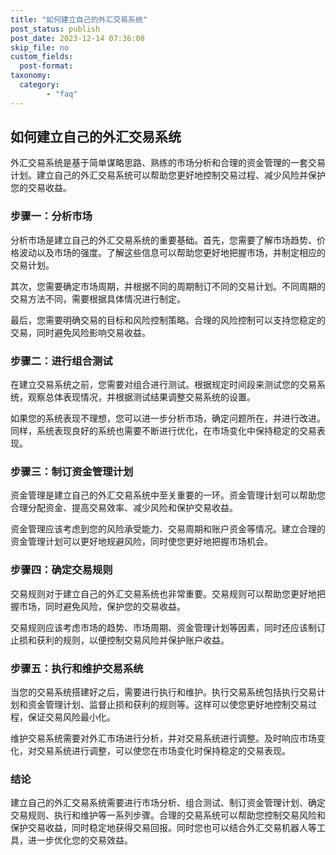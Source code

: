 ```yaml
---
title: "如何建立自己的外汇交易系统"
post_status: publish
post_date: 2023-12-14 07:36:08
skip_file: no
custom_fields: 
  post-format: 
taxonomy:
  category:
        - "faq"
---
```


## 如何建立自己的外汇交易系统

外汇交易系统是基于简单谋略思路、熟练的市场分析和合理的资金管理的一套交易计划。建立自己的外汇交易系统可以帮助您更好地控制交易过程、减少风险并保护您的交易收益。

### 步骤一：分析市场

分析市场是建立自己的外汇交易系统的重要基础。首先，您需要了解市场趋势、价格波动以及市场的强度。了解这些信息可以帮助您更好地把握市场，并制定相应的交易计划。

其次，您需要确定市场周期，并根据不同的周期制订不同的交易计划。不同周期的交易方法不同，需要根据具体情况进行制定。

最后，您需要明确交易的目标和风险控制策略。合理的风险控制可以支持您稳定的交易，同时避免风险影响交易收益。

### 步骤二：进行组合测试

在建立交易系统之前，您需要对组合进行测试。根据规定时间段来测试您的交易系统，观察总体表现情况，并根据测试结果调整交易系统的设置。

如果您的系统表现不理想，您可以进一步分析市场，确定问题所在，并进行改进。同样，系统表现良好的系统也需要不断进行优化，在市场变化中保持稳定的交易表现。

### 步骤三：制订资金管理计划

资金管理是建立自己的外汇交易系统中至关重要的一环。资金管理计划可以帮助您合理分配资金、提高交易效率、减少风险和保护交易收益。

资金管理应该考虑到您的风险承受能力、交易周期和账户资金等情况。建立合理的资金管理计划可以更好地规避风险，同时使您更好地把握市场机会。

### 步骤四：确定交易规则

交易规则对于建立自己的外汇交易系统也非常重要。交易规则可以帮助您更好地把握市场，同时避免风险，保护您的交易收益。

交易规则应该考虑市场的趋势、市场周期、资金管理计划等因素，同时还应该制订止损和获利的规则，以便控制交易风险并保护账户收益。

### 步骤五：执行和维护交易系统

当您的交易系统搭建好之后，需要进行执行和维护。执行交易系统包括执行交易计划和资金管理计划、监督止损和获利的规则等。这样可以使您更好地控制交易过程，保证交易风险最小化。

维护交易系统需要对外汇市场进行分析，并对交易系统进行调整。及时响应市场变化，对交易系统进行调整，可以使您在市场变化时保持稳定的交易表现。

### 结论

建立自己的外汇交易系统需要进行市场分析、组合测试、制订资金管理计划、确定交易规则、执行和维护等一系列步骤。合理的交易系统可以帮助您控制交易风险和保护交易收益，同时稳定地获得交易回报。同时您也可以结合外汇交易机器人等工具，进一步优化您的交易效益。
